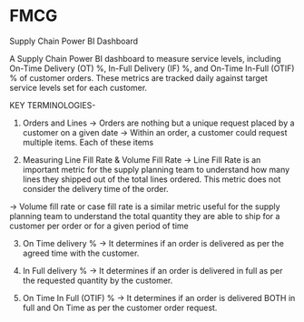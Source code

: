 # FMCG
Supply Chain Power BI Dashboard

A Supply Chain Power BI dashboard to measure service levels, including On-Time Delivery (OT) %, In-Full Delivery (IF) %, and On-Time In-Full (OTIF) % of customer orders. These metrics are tracked daily against target service levels set for each customer.

KEY TERMINOLOGIES-
1. Orders and Lines
-> Orders are nothing but a unique request placed by a customer on a given date
-> Within an order, a customer could request multiple items. Each of these items

2. Measuring Line Fill Rate & Volume Fill Rate
-> Line Fill Rate is an important metric for the supply planning team to understand how many lines they shipped out of the total lines ordered. This metric does not consider the delivery time of the order.
   
-> Volume fill rate or case fill rate is a similar metric useful for the supply planning team to understand the total quantity they are able to ship for a customer per order or for a given period of time

3. On Time delivery %
-> It determines if an order is delivered as per the agreed time with the customer.

4. In Full delivery %
-> It determines if an order is delivered in full as per the requested quantity by the customer.

5. On Time In Full (OTIF) %
-> It determines if an order is delivered BOTH in full and On Time as per the customer order request.
